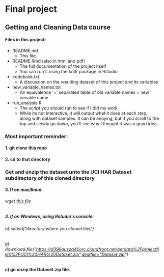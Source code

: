 # Final project
## Getting and Cleaning Data course

#### Files in this project:
- README.md
  - This file
- README.Rmd (also in html and pdf)
  - The full documentation of the project itself
  - You can run it using the knitr package in Rstudio
- codebook.txt
  - A discussion on the resulting dataset of this project and its variables
- new_variable_names.txt
  - An equivalence '=' separated table of old variable names = new variable name
- run_analysis.R
  - The script you should run to see if I did my work.
  - While its not interactive, it will output what it does at each step, along with 
  dataset samples. It can be anoying, but if you scroll to the top and slowly go down,
  you'll see why I thought it was a good idea.

### Most important reminder:

#### 1. git clone this repo
#### 2. cd to that directory
### Get and unzip the dataset unto the UCI HAR Dataset subdirectory of this cloned directory
#### 3. If on mac/linux:
###### wget [this file](https://d396qusza40orc.cloudfront.net/getdata%2Fprojectfiles%2FUCI%20HAR%20Dataset.zip)
##### 3. If on Windows, using Rstudio's console:
###### a) setwd("directory where you cloned this")
###### b) download.file("https://d396qusza40orc.cloudfront.net/getdata%2Fprojectfiles%2FUCI%20HAR%20Dataset.zip",destfile="Dataset.zip")
####  c) go unzip the Dataset.zip file.
